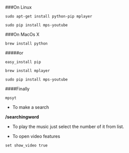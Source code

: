 ###On Linux
```
sudo apt-get install python-pip mplayer
```
```
sudo pip install mps-youtube
```

###On MacOs X

```
brew install python 
```

#####or

```
easy_install pip
```

```
brew install mplayer
```

```
sudo pip install mps-youtube
```

####Finally

```
mpsyt
```

* To make a search

**/searchingword**

* To play the music just select the number of it from list.

* To open video features

```
set show_video true
```
